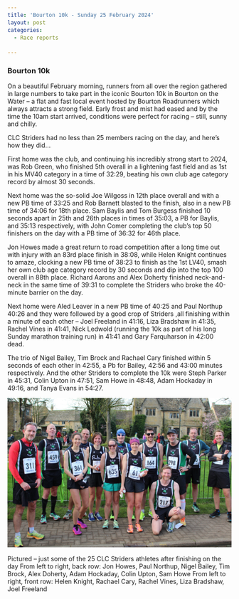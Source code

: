 ```yaml
---
title: 'Bourton 10k - Sunday 25 February 2024'
layout: post
categories:
  - Race reports

---
```


### Bourton 10k

On a beautiful February morning, runners from all over the region gathered in large numbers to take part in the iconic Bourton 10k in Bourton on the Water – a flat and fast local event hosted by Bourton Roadrunners which always attracts a strong field. Early frost and mist had eased and by the time the 10am start arrived, conditions were perfect for racing – still, sunny and chilly.

CLC Striders had no less than 25 members racing on the day, and here’s how they did…

First home was the club, and continuing his incredibly strong start to 2024, was Rob Green, who finished 5th overall in a lightening fast field and as 1st in his MV40 category in a time of 32:29, beating his own club age category record by almost 30 seconds.

Next home was the so-solid Joe Wilgoss in 12th place overall and with a new PB time of 33:25 and Rob Barnett blasted to the finish, also in a new PB time of 34:06 for 18th place. Sam Baylis and Tom Burgess finished 10 seconds apart in 25th and 26th places in times of 35:03, a PB for Baylis, and 35:13 respectively, with John Comer completing the club’s top 50 finishers on the day with a PB time of 36:32 for 46th place.

Jon Howes made a great return to road competition after a long time out with injury with an 83rd place finish in 38:08, while Helen Knight continues to amaze, clocking a new PB time of 38:23 to finish as the 1st LV40, smash her own club age category record by 30 seconds and dip into the top 100 overall in 88th place. Richard Aarons and Alex Doherty finished neck-and-neck in the same time of 39:31 to complete the Striders who broke the 40-minute barrier on the day.

Next home were Aled Leaver in a new PB time of 40:25 and Paul Northup 40:26 and they were followed by a good crop of Striders ,all finishing within a minute of each other – Joel Freeland in 41:16, Liza Bradshaw in 41:35, Rachel Vines in 41:41, Nick Ledwold (running the 10k as part of his long Sunday marathon training run) in 41:41 and Gary Farquharson in 42:00 dead.

The trio of Nigel Bailey, Tim Brock and Rachael Cary finished within 5 seconds of each other in 42:55, a Pb for Bailey, 42:56 and 43:00 minutes respectively. And the other Striders to complete the 10k were Steph Parker in 45:31, Colin Upton in 47:51, Sam Howe in 48:48, Adam Hockaday in 49:16, and Tanya Evans in 54:27.

![Bourton 10k](/images/2024/02/2024-02-26-Bourton-10k.jpg "Bourton 10k")

Pictured – just some of the 25 CLC Striders athletes after finishing on the day
From left to right, back row: Jon Howes, Paul Northup, Nigel Bailey, Tim Brock, Alex Doherty, Adam Hockaday, Colin Upton, Sam Howe
From left to right, front row: Helen Knight, Rachael Cary, Rachel Vines, Liza Bradshaw, Joel Freeland

